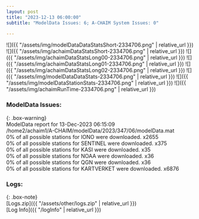 ```yaml
---
layout: post
title: "2023-12-13 06:00:00"
subtitle: "ModelData Issues: 6; A-CHAIM System Issues: 0"

---
```


![]({{ "/assets/img/modelDataDataStatsShort-2334706.png" | relative_url }})
![]({{ "/assets/img/achaimDataStatsShort-2334706.png" | relative_url }})
![]({{ "/assets/img/achaimDataStatsLong00-2334706.png" | relative_url }})
![]({{ "/assets/img/achaimDataStatsLong01-2334706.png" | relative_url }})
![]({{ "/assets/img/achaimDataStatsLong02-2334706.png" | relative_url }})
![]({{ "/assets/img/modelDataDataStats-2334706.png" | relative_url }})
![]({{ "/assets/img/modelDataStationStats-2334706.png" | relative_url }})
![]({{ "/assets/img/achaimRunTime-2334706.png" | relative_url }})


### ModelData Issues:  
  
{: .box-warning}  
 ModelData report for 13-Dec-2023 06:15:09   
 /home2/achaim1/A-CHAIM/modelData/2023/347/06/modelData.mat   
 0% of all possible stations for IONO were downloaded. x2655   
 0% of all possible stations for SENTINEL were downloaded. x375   
 0% of all possible stations for KASI were downloaded. x35   
 0% of all possible stations for NOAA were downloaded. x36   
 0% of all possible stations for QGN were downloaded. x36   
 0% of all possible stations for KARTVERKET were downloaded. x6876   
  


### Logs:  
  
{: .box-note}  
[Logs.zip]({{ "/assets/other/logs.zip" | relative_url }})  
[Log Info]({{ "/logInfo" | relative_url }})  

